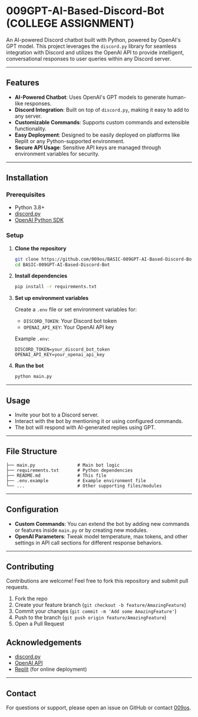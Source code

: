 # 009GPT-AI-Based-Discord-Bot (COLLEGE ASSIGNMENT)

An AI-powered Discord chatbot built with Python, powered by OpenAI's GPT model. This project leverages the `discord.py` library for seamless integration with Discord and utilizes the OpenAI API to provide intelligent, conversational responses to user queries within any Discord server.

---

## Features

- **AI-Powered Chatbot**: Uses OpenAI's GPT models to generate human-like responses.
- **Discord Integration**: Built on top of `discord.py`, making it easy to add to any server.
- **Customizable Commands**: Supports custom commands and extensible functionality.
- **Easy Deployment**: Designed to be easily deployed on platforms like Replit or any Python-supported environment.
- **Secure API Usage**: Sensitive API keys are managed through environment variables for security.

---

## Installation

### Prerequisites

- Python 3.8+
- [discord.py](https://github.com/Rapptz/discord.py)
- [OpenAI Python SDK](https://github.com/openai/openai-python)

### Setup

1. **Clone the repository**
    ```bash
    git clone https://github.com/009os/BASIC-009GPT-AI-Based-Discord-Bot.git
    cd BASIC-009GPT-AI-Based-Discord-Bot
    ```

2. **Install dependencies**
    ```bash
    pip install -r requirements.txt
    ```

3. **Set up environment variables**

    Create a `.env` file or set environment variables for:
    - `DISCORD_TOKEN`: Your Discord bot token
    - `OPENAI_API_KEY`: Your OpenAI API key

    Example `.env`:
    ```
    DISCORD_TOKEN=your_discord_bot_token
    OPENAI_API_KEY=your_openai_api_key
    ```

4. **Run the bot**
    ```bash
    python main.py
    ```

---

## Usage

- Invite your bot to a Discord server.
- Interact with the bot by mentioning it or using configured commands.
- The bot will respond with AI-generated replies using GPT.

---

## File Structure

```
├── main.py                # Main bot logic
├── requirements.txt       # Python dependencies
├── README.md              # This file
├── .env.example           # Example environment file
└── ...                    # Other supporting files/modules
```

---

## Configuration

- **Custom Commands**: You can extend the bot by adding new commands or features inside `main.py` or by creating new modules.
- **OpenAI Parameters**: Tweak model temperature, max tokens, and other settings in API call sections for different response behaviors.

---

## Contributing

Contributions are welcome! Feel free to fork this repository and submit pull requests.

1. Fork the repo
2. Create your feature branch (`git checkout -b feature/AmazingFeature`)
3. Commit your changes (`git commit -m 'Add some AmazingFeature'`)
4. Push to the branch (`git push origin feature/AmazingFeature`)
5. Open a Pull Request


## Acknowledgements

- [discord.py](https://github.com/Rapptz/discord.py)
- [OpenAI API](https://openai.com/api/)
- [Replit](https://replit.com/) (for online deployment)

---

## Contact

For questions or support, please open an issue on GitHub or contact [009os](https://github.com/009os).
